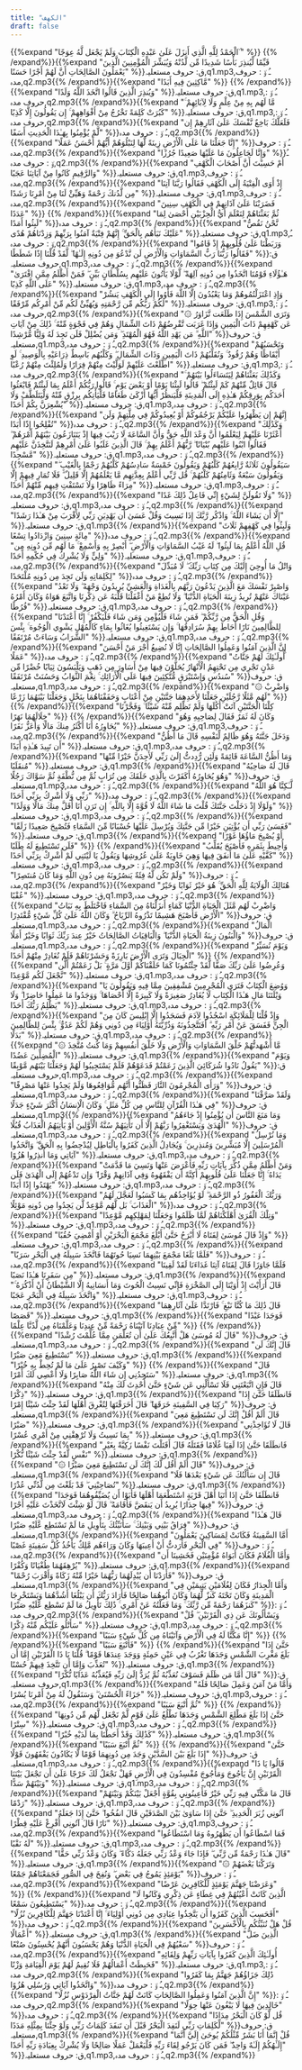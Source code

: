 ```yaml
---
title: "الكهف"
draft: false
---
```

 {{%expand "الْحَمْدُ لِلَّهِ الَّذِي أَنزَلَ عَلَىٰ عَبْدِهِ الْكِتَابَ وَلَمْ يَجْعَل لَّهُ عِوَجًا ۜ" %}} {{% /expand%}}{{%expand "قَيِّمًا لِّيُنذِرَ بَأْسًا شَدِيدًا مِّن لَّدُنْهُ وَيُبَشِّرَ الْمُؤْمِنِينَ الَّذِينَ يَعْمَلُونَ الصَّالِحَاتِ أَنَّ لَهُمْ أَجْرًا حَسَنًا" %}}ق: حروف مستعلیہ,q1.mp3,ـُ و٘ :  حروف مدہ,q2.mp3{{% /expand%}}{{%expand "مَّاكِثِينَ فِيهِ أَبَدًا" %}} {{% /expand%}}{{%expand "وَيُنذِرَ الَّذِينَ قَالُوا اتَّخَذَ اللَّهُ وَلَدًا" %}}ق: حروف مستعلیہ,q1.mp3,ـُ و٘ :  حروف مدہ,q2.mp3{{% /expand%}}{{%expand "مَّا لَهُم بِهِ مِنْ عِلْمٍ وَلَا لِآبَائِهِمْ ۚ كَبُرَتْ كَلِمَةً تَخْرُجُ مِنْ أَفْوَاهِهِمْ ۚ إِن يَقُولُونَ إِلَّا كَذِبًا" %}}ق: حروف مستعلیہ,q1.mp3,ـُ و٘ :  حروف مدہ,q2.mp3{{% /expand%}}{{%expand "فَلَعَلَّكَ بَاخِعٌ نَّفْسَكَ عَلَىٰ آثَارِهِمْ إِن لَّمْ يُؤْمِنُوا بِهَـٰذَا الْحَدِيثِ أَسَفًا" %}}ـُ و٘ :  حروف مدہ,q2.mp3{{% /expand%}}{{%expand "إِنَّا جَعَلْنَا مَا عَلَى الْأَرْضِ زِينَةً لَّهَا لِنَبْلُوَهُمْ أَيُّهُمْ أَحْسَنُ عَمَلًا" %}}ـُ و٘ :  حروف مدہ,q2.mp3{{% /expand%}}{{%expand "وَإِنَّا لَجَاعِلُونَ مَا عَلَيْهَا صَعِيدًا جُرُزًا" %}}ـُ و٘ :  حروف مدہ,q2.mp3{{% /expand%}}{{%expand "أَمْ حَسِبْتَ أَنَّ أَصْحَابَ الْكَهْفِ وَالرَّقِيمِ كَانُوا مِنْ آيَاتِنَا عَجَبًا" %}}ق: حروف مستعلیہ,q1.mp3,ـُ و٘ :  حروف مدہ,q2.mp3{{% /expand%}}{{%expand "إِذْ أَوَى الْفِتْيَةُ إِلَى الْكَهْفِ فَقَالُوا رَبَّنَا آتِنَا مِن لَّدُنكَ رَحْمَةً وَهَيِّئْ لَنَا مِنْ أَمْرِنَا رَشَدًا" %}}ق: حروف مستعلیہ,q1.mp3,ـُ و٘ :  حروف مدہ,q2.mp3{{% /expand%}}{{%expand "فَضَرَبْنَا عَلَىٰ آذَانِهِمْ فِي الْكَهْفِ سِنِينَ عَدَدًا" %}} {{% /expand%}}{{%expand "ثُمَّ بَعَثْنَاهُمْ لِنَعْلَمَ أَيُّ الْحِزْبَيْنِ أَحْصَىٰ لِمَا لَبِثُوا أَمَدًا" %}}ـُ و٘ :  حروف مدہ,q2.mp3{{% /expand%}}{{%expand "نَّحْنُ نَقُصُّ عَلَيْكَ نَبَأَهُم بِالْحَقِّ ۚ إِنَّهُمْ فِتْيَةٌ آمَنُوا بِرَبِّهِمْ وَزِدْنَاهُمْ هُدًى" %}}ق: حروف مستعلیہ,q1.mp3,ـُ و٘ :  حروف مدہ,q2.mp3{{% /expand%}}{{%expand "وَرَبَطْنَا عَلَىٰ قُلُوبِهِمْ إِذْ قَامُوا فَقَالُوا رَبُّنَا رَبُّ السَّمَاوَاتِ وَالْأَرْضِ لَن نَّدْعُوَ مِن دُونِهِ إِلَـٰهًا ۖ لَّقَدْ قُلْنَا إِذًا شَطَطًا" %}}ق: حروف مستعلیہ,q1.mp3,ـُ و٘ :  حروف مدہ,q2.mp3{{% /expand%}}{{%expand "هَـٰؤُلَاءِ قَوْمُنَا اتَّخَذُوا مِن دُونِهِ آلِهَةً ۖ لَّوْلَا يَأْتُونَ عَلَيْهِم بِسُلْطَانٍ بَيِّنٍ ۖ فَمَنْ أَظْلَمُ مِمَّنِ افْتَرَىٰ عَلَى اللَّهِ كَذِبًا" %}}ق: حروف مستعلیہ,q1.mp3,ـُ و٘ :  حروف مدہ,q2.mp3{{% /expand%}}{{%expand "وَإِذِ اعْتَزَلْتُمُوهُمْ وَمَا يَعْبُدُونَ إِلَّا اللَّهَ فَأْوُوا إِلَى الْكَهْفِ يَنشُرْ لَكُمْ رَبُّكُم مِّن رَّحْمَتِهِ وَيُهَيِّئْ لَكُم مِّنْ أَمْرِكُم مِّرْفَقًا" %}}ق: حروف مستعلیہ,q1.mp3,ـُ و٘ :  حروف مدہ,q2.mp3{{% /expand%}}{{%expand "۞ وَتَرَى الشَّمْسَ إِذَا طَلَعَت تَّزَاوَرُ عَن كَهْفِهِمْ ذَاتَ الْيَمِينِ وَإِذَا غَرَبَت تَّقْرِضُهُمْ ذَاتَ الشِّمَالِ وَهُمْ فِي فَجْوَةٍ مِّنْهُ ۚ ذَٰلِكَ مِنْ آيَاتِ اللَّهِ ۗ مَن يَهْدِ اللَّهُ فَهُوَ الْمُهْتَدِ ۖ وَمَن يُضْلِلْ فَلَن تَجِدَ لَهُ وَلِيًّا مُّرْشِدًا" %}}ق: حروف مستعلیہ,q1.mp3,ـُ و٘ :  حروف مدہ,q2.mp3{{% /expand%}}{{%expand "وَتَحْسَبُهُمْ أَيْقَاظًا وَهُمْ رُقُودٌ ۚ وَنُقَلِّبُهُمْ ذَاتَ الْيَمِينِ وَذَاتَ الشِّمَالِ ۖ وَكَلْبُهُم بَاسِطٌ ذِرَاعَيْهِ بِالْوَصِيدِ ۚ لَوِ اطَّلَعْتَ عَلَيْهِمْ لَوَلَّيْتَ مِنْهُمْ فِرَارًا وَلَمُلِئْتَ مِنْهُمْ رُعْبًا" %}}ق: حروف مستعلیہ,q1.mp3,ـُ و٘ :  حروف مدہ,q2.mp3{{% /expand%}}{{%expand "وَكَذَٰلِكَ بَعَثْنَاهُمْ لِيَتَسَاءَلُوا بَيْنَهُمْ ۚ قَالَ قَائِلٌ مِّنْهُمْ كَمْ لَبِثْتُمْ ۖ قَالُوا لَبِثْنَا يَوْمًا أَوْ بَعْضَ يَوْمٍ ۚ قَالُوا رَبُّكُمْ أَعْلَمُ بِمَا لَبِثْتُمْ فَابْعَثُوا أَحَدَكُم بِوَرِقِكُمْ هَـٰذِهِ إِلَى الْمَدِينَةِ فَلْيَنظُرْ أَيُّهَا أَزْكَىٰ طَعَامًا فَلْيَأْتِكُم بِرِزْقٍ مِّنْهُ وَلْيَتَلَطَّفْ وَلَا يُشْعِرَنَّ بِكُمْ أَحَدًا" %}}ق: حروف مستعلیہ,q1.mp3,ـُ و٘ :  حروف مدہ,q2.mp3{{% /expand%}}{{%expand "إِنَّهُمْ إِن يَظْهَرُوا عَلَيْكُمْ يَرْجُمُوكُمْ أَوْ يُعِيدُوكُمْ فِي مِلَّتِهِمْ وَلَن تُفْلِحُوا إِذًا أَبَدًا" %}}ـُ و٘ :  حروف مدہ,q2.mp3{{% /expand%}}{{%expand "وَكَذَٰلِكَ أَعْثَرْنَا عَلَيْهِمْ لِيَعْلَمُوا أَنَّ وَعْدَ اللَّهِ حَقٌّ وَأَنَّ السَّاعَةَ لَا رَيْبَ فِيهَا إِذْ يَتَنَازَعُونَ بَيْنَهُمْ أَمْرَهُمْ ۖ فَقَالُوا ابْنُوا عَلَيْهِم بُنْيَانًا ۖ رَّبُّهُمْ أَعْلَمُ بِهِمْ ۚ قَالَ الَّذِينَ غَلَبُوا عَلَىٰ أَمْرِهِمْ لَنَتَّخِذَنَّ عَلَيْهِم مَّسْجِدًا" %}}ق: حروف مستعلیہ,q1.mp3,ـُ و٘ :  حروف مدہ,q2.mp3{{% /expand%}}{{%expand "سَيَقُولُونَ ثَلَاثَةٌ رَّابِعُهُمْ كَلْبُهُمْ وَيَقُولُونَ خَمْسَةٌ سَادِسُهُمْ كَلْبُهُمْ رَجْمًا بِالْغَيْبِ ۖ وَيَقُولُونَ سَبْعَةٌ وَثَامِنُهُمْ كَلْبُهُمْ ۚ قُل رَّبِّي أَعْلَمُ بِعِدَّتِهِم مَّا يَعْلَمُهُمْ إِلَّا قَلِيلٌ ۗ فَلَا تُمَارِ فِيهِمْ إِلَّا مِرَاءً ظَاهِرًا وَلَا تَسْتَفْتِ فِيهِم مِّنْهُمْ أَحَدًا" %}}ق: حروف مستعلیہ,q1.mp3,ـُ و٘ :  حروف مدہ,q2.mp3{{% /expand%}}{{%expand "وَلَا تَقُولَنَّ لِشَيْءٍ إِنِّي فَاعِلٌ ذَٰلِكَ غَدًا" %}}ق: حروف مستعلیہ,q1.mp3,ـُ و٘ :  حروف مدہ,q2.mp3{{% /expand%}}{{%expand "إِلَّا أَن يَشَاءَ اللَّهُ ۚ وَاذْكُر رَّبَّكَ إِذَا نَسِيتَ وَقُلْ عَسَىٰ أَن يَهْدِيَنِ رَبِّي لِأَقْرَبَ مِنْ هَـٰذَا رَشَدًا" %}}ق: حروف مستعلیہ,q1.mp3{{% /expand%}}{{%expand "وَلَبِثُوا فِي كَهْفِهِمْ ثَلَاثَ مِائَةٍ سِنِينَ وَازْدَادُوا تِسْعًا" %}}ـُ و٘ :  حروف مدہ,q2.mp3{{% /expand%}}{{%expand "قُلِ اللَّهُ أَعْلَمُ بِمَا لَبِثُوا ۖ لَهُ غَيْبُ السَّمَاوَاتِ وَالْأَرْضِ ۖ أَبْصِرْ بِهِ وَأَسْمِعْ ۚ مَا لَهُم مِّن دُونِهِ مِن وَلِيٍّ وَلَا يُشْرِكُ فِي حُكْمِهِ أَحَدًا" %}}ق: حروف مستعلیہ,q1.mp3,ـُ و٘ :  حروف مدہ,q2.mp3{{% /expand%}}{{%expand "وَاتْلُ مَا أُوحِيَ إِلَيْكَ مِن كِتَابِ رَبِّكَ ۖ لَا مُبَدِّلَ لِكَلِمَاتِهِ وَلَن تَجِدَ مِن دُونِهِ مُلْتَحَدًا" %}}ـُ و٘ :  حروف مدہ,q2.mp3{{% /expand%}}{{%expand "وَاصْبِرْ نَفْسَكَ مَعَ الَّذِينَ يَدْعُونَ رَبَّهُم بِالْغَدَاةِ وَالْعَشِيِّ يُرِيدُونَ وَجْهَهُ ۖ وَلَا تَعْدُ عَيْنَاكَ عَنْهُمْ تُرِيدُ زِينَةَ الْحَيَاةِ الدُّنْيَا ۖ وَلَا تُطِعْ مَنْ أَغْفَلْنَا قَلْبَهُ عَن ذِكْرِنَا وَاتَّبَعَ هَوَاهُ وَكَانَ أَمْرُهُ فُرُطًا" %}}ق: حروف مستعلیہ,q1.mp3,ـُ و٘ :  حروف مدہ,q2.mp3{{% /expand%}}{{%expand "وَقُلِ الْحَقُّ مِن رَّبِّكُمْ ۖ فَمَن شَاءَ فَلْيُؤْمِن وَمَن شَاءَ فَلْيَكْفُرْ ۚ إِنَّا أَعْتَدْنَا لِلظَّالِمِينَ نَارًا أَحَاطَ بِهِمْ سُرَادِقُهَا ۚ وَإِن يَسْتَغِيثُوا يُغَاثُوا بِمَاءٍ كَالْمُهْلِ يَشْوِي الْوُجُوهَ ۚ بِئْسَ الشَّرَابُ وَسَاءَتْ مُرْتَفَقًا" %}}ق: حروف مستعلیہ,q1.mp3,ـُ و٘ :  حروف مدہ,q2.mp3{{% /expand%}}{{%expand "إِنَّ الَّذِينَ آمَنُوا وَعَمِلُوا الصَّالِحَاتِ إِنَّا لَا نُضِيعُ أَجْرَ مَنْ أَحْسَنَ عَمَلًا" %}}ـُ و٘ :  حروف مدہ,q2.mp3{{% /expand%}}{{%expand "أُولَـٰئِكَ لَهُمْ جَنَّاتُ عَدْنٍ تَجْرِي مِن تَحْتِهِمُ الْأَنْهَارُ يُحَلَّوْنَ فِيهَا مِنْ أَسَاوِرَ مِن ذَهَبٍ وَيَلْبَسُونَ ثِيَابًا خُضْرًا مِّن سُندُسٍ وَإِسْتَبْرَقٍ مُّتَّكِئِينَ فِيهَا عَلَى الْأَرَائِكِ ۚ نِعْمَ الثَّوَابُ وَحَسُنَتْ مُرْتَفَقًا" %}}ق: حروف مستعلیہ,q1.mp3,ـُ و٘ :  حروف مدہ,q2.mp3{{% /expand%}}{{%expand "۞ وَاضْرِبْ لَهُم مَّثَلًا رَّجُلَيْنِ جَعَلْنَا لِأَحَدِهِمَا جَنَّتَيْنِ مِنْ أَعْنَابٍ وَحَفَفْنَاهُمَا بِنَخْلٍ وَجَعَلْنَا بَيْنَهُمَا زَرْعًا" %}} {{% /expand%}}{{%expand "كِلْتَا الْجَنَّتَيْنِ آتَتْ أُكُلَهَا وَلَمْ تَظْلِم مِّنْهُ شَيْئًا ۚ وَفَجَّرْنَا خِلَالَهُمَا نَهَرًا" %}} {{% /expand%}}{{%expand "وَكَانَ لَهُ ثَمَرٌ فَقَالَ لِصَاحِبِهِ وَهُوَ يُحَاوِرُهُ أَنَا أَكْثَرُ مِنكَ مَالًا وَأَعَزُّ نَفَرًا" %}}ق: حروف مستعلیہ,q1.mp3,ـُ و٘ :  حروف مدہ,q2.mp3{{% /expand%}}{{%expand "وَدَخَلَ جَنَّتَهُ وَهُوَ ظَالِمٌ لِّنَفْسِهِ قَالَ مَا أَظُنُّ أَن تَبِيدَ هَـٰذِهِ أَبَدًا" %}}ق: حروف مستعلیہ,q1.mp3,ـُ و٘ :  حروف مدہ,q2.mp3{{% /expand%}}{{%expand "وَمَا أَظُنُّ السَّاعَةَ قَائِمَةً وَلَئِن رُّدِدتُّ إِلَىٰ رَبِّي لَأَجِدَنَّ خَيْرًا مِّنْهَا مُنقَلَبًا" %}}ق: حروف مستعلیہ,q1.mp3{{% /expand%}}{{%expand "قَالَ لَهُ صَاحِبُهُ وَهُوَ يُحَاوِرُهُ أَكَفَرْتَ بِالَّذِي خَلَقَكَ مِن تُرَابٍ ثُمَّ مِن نُّطْفَةٍ ثُمَّ سَوَّاكَ رَجُلًا" %}}ق: حروف مستعلیہ,q1.mp3,ـُ و٘ :  حروف مدہ,q2.mp3{{% /expand%}}{{%expand "لَّـٰكِنَّا هُوَ اللَّهُ رَبِّي وَلَا أُشْرِكُ بِرَبِّي أَحَدًا" %}}ـُ و٘ :  حروف مدہ,q2.mp3{{% /expand%}}{{%expand "وَلَوْلَا إِذْ دَخَلْتَ جَنَّتَكَ قُلْتَ مَا شَاءَ اللَّهُ لَا قُوَّةَ إِلَّا بِاللَّهِ ۚ إِن تَرَنِ أَنَا أَقَلَّ مِنكَ مَالًا وَوَلَدًا" %}}ق: حروف مستعلیہ,q1.mp3,ـُ و٘ :  حروف مدہ,q2.mp3{{% /expand%}}{{%expand "فَعَسَىٰ رَبِّي أَن يُؤْتِيَنِ خَيْرًا مِّن جَنَّتِكَ وَيُرْسِلَ عَلَيْهَا حُسْبَانًا مِّنَ السَّمَاءِ فَتُصْبِحَ صَعِيدًا زَلَقًا" %}}ق: حروف مستعلیہ,q1.mp3{{% /expand%}}{{%expand "أَوْ يُصْبِحَ مَاؤُهَا غَوْرًا فَلَن تَسْتَطِيعَ لَهُ طَلَبًا" %}} {{% /expand%}}{{%expand "وَأُحِيطَ بِثَمَرِهِ فَأَصْبَحَ يُقَلِّبُ كَفَّيْهِ عَلَىٰ مَا أَنفَقَ فِيهَا وَهِيَ خَاوِيَةٌ عَلَىٰ عُرُوشِهَا وَيَقُولُ يَا لَيْتَنِي لَمْ أُشْرِكْ بِرَبِّي أَحَدًا" %}}ق: حروف مستعلیہ,q1.mp3,ـُ و٘ :  حروف مدہ,q2.mp3{{% /expand%}}{{%expand "وَلَمْ تَكُن لَّهُ فِئَةٌ يَنصُرُونَهُ مِن دُونِ اللَّهِ وَمَا كَانَ مُنتَصِرًا" %}}ـُ و٘ :  حروف مدہ,q2.mp3{{% /expand%}}{{%expand "هُنَالِكَ الْوَلَايَةُ لِلَّهِ الْحَقِّ ۚ هُوَ خَيْرٌ ثَوَابًا وَخَيْرٌ عُقْبًا" %}}ق: حروف مستعلیہ,q1.mp3,ـُ و٘ :  حروف مدہ,q2.mp3{{% /expand%}}{{%expand "وَاضْرِبْ لَهُم مَّثَلَ الْحَيَاةِ الدُّنْيَا كَمَاءٍ أَنزَلْنَاهُ مِنَ السَّمَاءِ فَاخْتَلَطَ بِهِ نَبَاتُ الْأَرْضِ فَأَصْبَحَ هَشِيمًا تَذْرُوهُ الرِّيَاحُ ۗ وَكَانَ اللَّهُ عَلَىٰ كُلِّ شَيْءٍ مُّقْتَدِرًا" %}}ق: حروف مستعلیہ,q1.mp3,ـُ و٘ :  حروف مدہ,q2.mp3{{% /expand%}}{{%expand "الْمَالُ وَالْبَنُونَ زِينَةُ الْحَيَاةِ الدُّنْيَا ۖ وَالْبَاقِيَاتُ الصَّالِحَاتُ خَيْرٌ عِندَ رَبِّكَ ثَوَابًا وَخَيْرٌ أَمَلًا" %}}ق: حروف مستعلیہ,q1.mp3,ـُ و٘ :  حروف مدہ,q2.mp3{{% /expand%}}{{%expand "وَيَوْمَ نُسَيِّرُ الْجِبَالَ وَتَرَى الْأَرْضَ بَارِزَةً وَحَشَرْنَاهُمْ فَلَمْ نُغَادِرْ مِنْهُمْ أَحَدًا" %}} {{% /expand%}}{{%expand "وَعُرِضُوا عَلَىٰ رَبِّكَ صَفًّا لَّقَدْ جِئْتُمُونَا كَمَا خَلَقْنَاكُمْ أَوَّلَ مَرَّةٍ ۚ بَلْ زَعَمْتُمْ أَلَّن نَّجْعَلَ لَكُم مَّوْعِدًا" %}}ق: حروف مستعلیہ,q1.mp3,ـُ و٘ :  حروف مدہ,q2.mp3{{% /expand%}}{{%expand "وَوُضِعَ الْكِتَابُ فَتَرَى الْمُجْرِمِينَ مُشْفِقِينَ مِمَّا فِيهِ وَيَقُولُونَ يَا وَيْلَتَنَا مَالِ هَـٰذَا الْكِتَابِ لَا يُغَادِرُ صَغِيرَةً وَلَا كَبِيرَةً إِلَّا أَحْصَاهَا ۚ وَوَجَدُوا مَا عَمِلُوا حَاضِرًا ۗ وَلَا يَظْلِمُ رَبُّكَ أَحَدًا" %}}ق: حروف مستعلیہ,q1.mp3,ـُ و٘ :  حروف مدہ,q2.mp3{{% /expand%}}{{%expand "وَإِذْ قُلْنَا لِلْمَلَائِكَةِ اسْجُدُوا لِآدَمَ فَسَجَدُوا إِلَّا إِبْلِيسَ كَانَ مِنَ الْجِنِّ فَفَسَقَ عَنْ أَمْرِ رَبِّهِ ۗ أَفَتَتَّخِذُونَهُ وَذُرِّيَّتَهُ أَوْلِيَاءَ مِن دُونِي وَهُمْ لَكُمْ عَدُوٌّ ۚ بِئْسَ لِلظَّالِمِينَ بَدَلًا" %}}ق: حروف مستعلیہ,q1.mp3,ـُ و٘ :  حروف مدہ,q2.mp3{{% /expand%}}{{%expand "۞ مَّا أَشْهَدتُّهُمْ خَلْقَ السَّمَاوَاتِ وَالْأَرْضِ وَلَا خَلْقَ أَنفُسِهِمْ وَمَا كُنتُ مُتَّخِذَ الْمُضِلِّينَ عَضُدًا" %}}ق: حروف مستعلیہ,q1.mp3{{% /expand%}}{{%expand "وَيَوْمَ يَقُولُ نَادُوا شُرَكَائِيَ الَّذِينَ زَعَمْتُمْ فَدَعَوْهُمْ فَلَمْ يَسْتَجِيبُوا لَهُمْ وَجَعَلْنَا بَيْنَهُم مَّوْبِقًا" %}}ق: حروف مستعلیہ,q1.mp3,ـُ و٘ :  حروف مدہ,q2.mp3{{% /expand%}}{{%expand "وَرَأَى الْمُجْرِمُونَ النَّارَ فَظَنُّوا أَنَّهُم مُّوَاقِعُوهَا وَلَمْ يَجِدُوا عَنْهَا مَصْرِفًا" %}}ق: حروف مستعلیہ,q1.mp3,ـُ و٘ :  حروف مدہ,q2.mp3{{% /expand%}}{{%expand "وَلَقَدْ صَرَّفْنَا فِي هَـٰذَا الْقُرْآنِ لِلنَّاسِ مِن كُلِّ مَثَلٍ ۚ وَكَانَ الْإِنسَانُ أَكْثَرَ شَيْءٍ جَدَلًا" %}}ق: حروف مستعلیہ,q1.mp3{{% /expand%}}{{%expand "وَمَا مَنَعَ النَّاسَ أَن يُؤْمِنُوا إِذْ جَاءَهُمُ الْهُدَىٰ وَيَسْتَغْفِرُوا رَبَّهُمْ إِلَّا أَن تَأْتِيَهُمْ سُنَّةُ الْأَوَّلِينَ أَوْ يَأْتِيَهُمُ الْعَذَابُ قُبُلًا" %}}ق: حروف مستعلیہ,q1.mp3,ـُ و٘ :  حروف مدہ,q2.mp3{{% /expand%}}{{%expand "وَمَا نُرْسِلُ الْمُرْسَلِينَ إِلَّا مُبَشِّرِينَ وَمُنذِرِينَ ۚ وَيُجَادِلُ الَّذِينَ كَفَرُوا بِالْبَاطِلِ لِيُدْحِضُوا بِهِ الْحَقَّ ۖ وَاتَّخَذُوا آيَاتِي وَمَا أُنذِرُوا هُزُوًا" %}}ق: حروف مستعلیہ,q1.mp3,ـُ و٘ :  حروف مدہ,q2.mp3{{% /expand%}}{{%expand "وَمَنْ أَظْلَمُ مِمَّن ذُكِّرَ بِآيَاتِ رَبِّهِ فَأَعْرَضَ عَنْهَا وَنَسِيَ مَا قَدَّمَتْ يَدَاهُ ۚ إِنَّا جَعَلْنَا عَلَىٰ قُلُوبِهِمْ أَكِنَّةً أَن يَفْقَهُوهُ وَفِي آذَانِهِمْ وَقْرًا ۖ وَإِن تَدْعُهُمْ إِلَى الْهُدَىٰ فَلَن يَهْتَدُوا إِذًا أَبَدًا" %}}ق: حروف مستعلیہ,q1.mp3,ـُ و٘ :  حروف مدہ,q2.mp3{{% /expand%}}{{%expand "وَرَبُّكَ الْغَفُورُ ذُو الرَّحْمَةِ ۖ لَوْ يُؤَاخِذُهُم بِمَا كَسَبُوا لَعَجَّلَ لَهُمُ الْعَذَابَ ۚ بَل لَّهُم مَّوْعِدٌ لَّن يَجِدُوا مِن دُونِهِ مَوْئِلًا" %}}ـُ و٘ :  حروف مدہ,q2.mp3{{% /expand%}}{{%expand "وَتِلْكَ الْقُرَىٰ أَهْلَكْنَاهُمْ لَمَّا ظَلَمُوا وَجَعَلْنَا لِمَهْلِكِهِم مَّوْعِدًا" %}}ق: حروف مستعلیہ,q1.mp3,ـُ و٘ :  حروف مدہ,q2.mp3{{% /expand%}}{{%expand "وَإِذْ قَالَ مُوسَىٰ لِفَتَاهُ لَا أَبْرَحُ حَتَّىٰ أَبْلُغَ مَجْمَعَ الْبَحْرَيْنِ أَوْ أَمْضِيَ حُقُبًا" %}}ق: حروف مستعلیہ,q1.mp3,ـُ و٘ :  حروف مدہ,q2.mp3{{% /expand%}}{{%expand "فَلَمَّا بَلَغَا مَجْمَعَ بَيْنِهِمَا نَسِيَا حُوتَهُمَا فَاتَّخَذَ سَبِيلَهُ فِي الْبَحْرِ سَرَبًا" %}}ـُ و٘ :  حروف مدہ,q2.mp3{{% /expand%}}{{%expand "فَلَمَّا جَاوَزَا قَالَ لِفَتَاهُ آتِنَا غَدَاءَنَا لَقَدْ لَقِينَا مِن سَفَرِنَا هَـٰذَا نَصَبًا" %}}ق: حروف مستعلیہ,q1.mp3{{% /expand%}}{{%expand "قَالَ أَرَأَيْتَ إِذْ أَوَيْنَا إِلَى الصَّخْرَةِ فَإِنِّي نَسِيتُ الْحُوتَ وَمَا أَنسَانِيهُ إِلَّا الشَّيْطَانُ أَنْ أَذْكُرَهُ ۚ وَاتَّخَذَ سَبِيلَهُ فِي الْبَحْرِ عَجَبًا" %}}ق: حروف مستعلیہ,q1.mp3,ـُ و٘ :  حروف مدہ,q2.mp3{{% /expand%}}{{%expand "قَالَ ذَٰلِكَ مَا كُنَّا نَبْغِ ۚ فَارْتَدَّا عَلَىٰ آثَارِهِمَا قَصَصًا" %}}ق: حروف مستعلیہ,q1.mp3{{% /expand%}}{{%expand "فَوَجَدَا عَبْدًا مِّنْ عِبَادِنَا آتَيْنَاهُ رَحْمَةً مِّنْ عِندِنَا وَعَلَّمْنَاهُ مِن لَّدُنَّا عِلْمًا" %}} {{% /expand%}}{{%expand "قَالَ لَهُ مُوسَىٰ هَلْ أَتَّبِعُكَ عَلَىٰ أَن تُعَلِّمَنِ مِمَّا عُلِّمْتَ رُشْدًا" %}}ق: حروف مستعلیہ,q1.mp3,ـُ و٘ :  حروف مدہ,q2.mp3{{% /expand%}}{{%expand "قَالَ إِنَّكَ لَن تَسْتَطِيعَ مَعِيَ صَبْرًا" %}}ق: حروف مستعلیہ,q1.mp3{{% /expand%}}{{%expand "وَكَيْفَ تَصْبِرُ عَلَىٰ مَا لَمْ تُحِطْ بِهِ خُبْرًا" %}} {{% /expand%}}{{%expand "قَالَ سَتَجِدُنِي إِن شَاءَ اللَّهُ صَابِرًا وَلَا أَعْصِي لَكَ أَمْرًا" %}}ق: حروف مستعلیہ,q1.mp3{{% /expand%}}{{%expand "قَالَ فَإِنِ اتَّبَعْتَنِي فَلَا تَسْأَلْنِي عَن شَيْءٍ حَتَّىٰ أُحْدِثَ لَكَ مِنْهُ ذِكْرًا" %}}ق: حروف مستعلیہ,q1.mp3{{% /expand%}}{{%expand "فَانطَلَقَا حَتَّىٰ إِذَا رَكِبَا فِي السَّفِينَةِ خَرَقَهَا ۖ قَالَ أَخَرَقْتَهَا لِتُغْرِقَ أَهْلَهَا لَقَدْ جِئْتَ شَيْئًا إِمْرًا" %}}ق: حروف مستعلیہ,q1.mp3{{% /expand%}}{{%expand "قَالَ أَلَمْ أَقُلْ إِنَّكَ لَن تَسْتَطِيعَ مَعِيَ صَبْرًا" %}}ق: حروف مستعلیہ,q1.mp3{{% /expand%}}{{%expand "قَالَ لَا تُؤَاخِذْنِي بِمَا نَسِيتُ وَلَا تُرْهِقْنِي مِنْ أَمْرِي عُسْرًا" %}}ق: حروف مستعلیہ,q1.mp3{{% /expand%}}{{%expand "فَانطَلَقَا حَتَّىٰ إِذَا لَقِيَا غُلَامًا فَقَتَلَهُ قَالَ أَقَتَلْتَ نَفْسًا زَكِيَّةً بِغَيْرِ نَفْسٍ لَّقَدْ جِئْتَ شَيْئًا نُّكْرًا" %}}ق: حروف مستعلیہ,q1.mp3{{% /expand%}}{{%expand "۞ قَالَ أَلَمْ أَقُل لَّكَ إِنَّكَ لَن تَسْتَطِيعَ مَعِيَ صَبْرًا" %}}ق: حروف مستعلیہ,q1.mp3{{% /expand%}}{{%expand "قَالَ إِن سَأَلْتُكَ عَن شَيْءٍ بَعْدَهَا فَلَا تُصَاحِبْنِي ۖ قَدْ بَلَغْتَ مِن لَّدُنِّي عُذْرًا" %}}ق: حروف مستعلیہ,q1.mp3{{% /expand%}}{{%expand "فَانطَلَقَا حَتَّىٰ إِذَا أَتَيَا أَهْلَ قَرْيَةٍ اسْتَطْعَمَا أَهْلَهَا فَأَبَوْا أَن يُضَيِّفُوهُمَا فَوَجَدَا فِيهَا جِدَارًا يُرِيدُ أَن يَنقَضَّ فَأَقَامَهُ ۖ قَالَ لَوْ شِئْتَ لَاتَّخَذْتَ عَلَيْهِ أَجْرًا" %}}ق: حروف مستعلیہ,q1.mp3,ـُ و٘ :  حروف مدہ,q2.mp3{{% /expand%}}{{%expand "قَالَ هَـٰذَا فِرَاقُ بَيْنِي وَبَيْنِكَ ۚ سَأُنَبِّئُكَ بِتَأْوِيلِ مَا لَمْ تَسْتَطِع عَّلَيْهِ صَبْرًا" %}}ق: حروف مستعلیہ,q1.mp3{{% /expand%}}{{%expand "أَمَّا السَّفِينَةُ فَكَانَتْ لِمَسَاكِينَ يَعْمَلُونَ فِي الْبَحْرِ فَأَرَدتُّ أَنْ أَعِيبَهَا وَكَانَ وَرَاءَهُم مَّلِكٌ يَأْخُذُ كُلَّ سَفِينَةٍ غَصْبًا" %}}ـُ و٘ :  حروف مدہ,q2.mp3{{% /expand%}}{{%expand "وَأَمَّا الْغُلَامُ فَكَانَ أَبَوَاهُ مُؤْمِنَيْنِ فَخَشِينَا أَن يُرْهِقَهُمَا طُغْيَانًا وَكُفْرًا" %}}ق: حروف مستعلیہ,q1.mp3{{% /expand%}}{{%expand "فَأَرَدْنَا أَن يُبْدِلَهُمَا رَبُّهُمَا خَيْرًا مِّنْهُ زَكَاةً وَأَقْرَبَ رُحْمًا" %}}ق: حروف مستعلیہ,q1.mp3{{% /expand%}}{{%expand "وَأَمَّا الْجِدَارُ فَكَانَ لِغُلَامَيْنِ يَتِيمَيْنِ فِي الْمَدِينَةِ وَكَانَ تَحْتَهُ كَنزٌ لَّهُمَا وَكَانَ أَبُوهُمَا صَالِحًا فَأَرَادَ رَبُّكَ أَن يَبْلُغَا أَشُدَّهُمَا وَيَسْتَخْرِجَا كَنزَهُمَا رَحْمَةً مِّن رَّبِّكَ ۚ وَمَا فَعَلْتُهُ عَنْ أَمْرِي ۚ ذَٰلِكَ تَأْوِيلُ مَا لَمْ تَسْطِع عَّلَيْهِ صَبْرًا" %}}ـُ و٘ :  حروف مدہ,q2.mp3{{% /expand%}}{{%expand "وَيَسْأَلُونَكَ عَن ذِي الْقَرْنَيْنِ ۖ قُلْ سَأَتْلُو عَلَيْكُم مِّنْهُ ذِكْرًا" %}}ق: حروف مستعلیہ,q1.mp3,ـُ و٘ :  حروف مدہ,q2.mp3{{% /expand%}}{{%expand "إِنَّا مَكَّنَّا لَهُ فِي الْأَرْضِ وَآتَيْنَاهُ مِن كُلِّ شَيْءٍ سَبَبًا" %}} {{% /expand%}}{{%expand "فَأَتْبَعَ سَبَبًا" %}} {{% /expand%}}{{%expand "حَتَّىٰ إِذَا بَلَغَ مَغْرِبَ الشَّمْسِ وَجَدَهَا تَغْرُبُ فِي عَيْنٍ حَمِئَةٍ وَوَجَدَ عِندَهَا قَوْمًا ۗ قُلْنَا يَا ذَا الْقَرْنَيْنِ إِمَّا أَن تُعَذِّبَ وَإِمَّا أَن تَتَّخِذَ فِيهِمْ حُسْنًا" %}}ق: حروف مستعلیہ,q1.mp3{{% /expand%}}{{%expand "قَالَ أَمَّا مَن ظَلَمَ فَسَوْفَ نُعَذِّبُهُ ثُمَّ يُرَدُّ إِلَىٰ رَبِّهِ فَيُعَذِّبُهُ عَذَابًا نُّكْرًا" %}}ق: حروف مستعلیہ,q1.mp3{{% /expand%}}{{%expand "وَأَمَّا مَنْ آمَنَ وَعَمِلَ صَالِحًا فَلَهُ جَزَاءً الْحُسْنَىٰ ۖ وَسَنَقُولُ لَهُ مِنْ أَمْرِنَا يُسْرًا" %}}ق: حروف مستعلیہ,q1.mp3,ـُ و٘ :  حروف مدہ,q2.mp3{{% /expand%}}{{%expand "ثُمَّ أَتْبَعَ سَبَبًا" %}} {{% /expand%}}{{%expand "حَتَّىٰ إِذَا بَلَغَ مَطْلِعَ الشَّمْسِ وَجَدَهَا تَطْلُعُ عَلَىٰ قَوْمٍ لَّمْ نَجْعَل لَّهُم مِّن دُونِهَا سِتْرًا" %}}ق: حروف مستعلیہ,q1.mp3,ـُ و٘ :  حروف مدہ,q2.mp3{{% /expand%}}{{%expand "كَذَٰلِكَ وَقَدْ أَحَطْنَا بِمَا لَدَيْهِ خُبْرًا" %}}ق: حروف مستعلیہ,q1.mp3{{% /expand%}}{{%expand "ثُمَّ أَتْبَعَ سَبَبًا" %}} {{% /expand%}}{{%expand "حَتَّىٰ إِذَا بَلَغَ بَيْنَ السَّدَّيْنِ وَجَدَ مِن دُونِهِمَا قَوْمًا لَّا يَكَادُونَ يَفْقَهُونَ قَوْلًا" %}}ق: حروف مستعلیہ,q1.mp3,ـُ و٘ :  حروف مدہ,q2.mp3{{% /expand%}}{{%expand "قَالُوا يَا ذَا الْقَرْنَيْنِ إِنَّ يَأْجُوجَ وَمَأْجُوجَ مُفْسِدُونَ فِي الْأَرْضِ فَهَلْ نَجْعَلُ لَكَ خَرْجًا عَلَىٰ أَن تَجْعَلَ بَيْنَنَا وَبَيْنَهُمْ سَدًّا" %}}ق: حروف مستعلیہ,q1.mp3,ـُ و٘ :  حروف مدہ,q2.mp3{{% /expand%}}{{%expand "قَالَ مَا مَكَّنِّي فِيهِ رَبِّي خَيْرٌ فَأَعِينُونِي بِقُوَّةٍ أَجْعَلْ بَيْنَكُمْ وَبَيْنَهُمْ رَدْمًا" %}}ق: حروف مستعلیہ,q1.mp3,ـُ و٘ :  حروف مدہ,q2.mp3{{% /expand%}}{{%expand "آتُونِي زُبَرَ الْحَدِيدِ ۖ حَتَّىٰ إِذَا سَاوَىٰ بَيْنَ الصَّدَفَيْنِ قَالَ انفُخُوا ۖ حَتَّىٰ إِذَا جَعَلَهُ نَارًا قَالَ آتُونِي أُفْرِغْ عَلَيْهِ قِطْرًا" %}}ق: حروف مستعلیہ,q1.mp3,ـُ و٘ :  حروف مدہ,q2.mp3{{% /expand%}}{{%expand "فَمَا اسْطَاعُوا أَن يَظْهَرُوهُ وَمَا اسْتَطَاعُوا لَهُ نَقْبًا" %}}ق: حروف مستعلیہ,q1.mp3,ـُ و٘ :  حروف مدہ,q2.mp3{{% /expand%}}{{%expand "قَالَ هَـٰذَا رَحْمَةٌ مِّن رَّبِّي ۖ فَإِذَا جَاءَ وَعْدُ رَبِّي جَعَلَهُ دَكَّاءَ ۖ وَكَانَ وَعْدُ رَبِّي حَقًّا" %}}ق: حروف مستعلیہ,q1.mp3{{% /expand%}}{{%expand "۞ وَتَرَكْنَا بَعْضَهُمْ يَوْمَئِذٍ يَمُوجُ فِي بَعْضٍ ۖ وَنُفِخَ فِي الصُّورِ فَجَمَعْنَاهُمْ جَمْعًا" %}}ـُ و٘ :  حروف مدہ,q2.mp3{{% /expand%}}{{%expand "وَعَرَضْنَا جَهَنَّمَ يَوْمَئِذٍ لِّلْكَافِرِينَ عَرْضًا" %}} {{% /expand%}}{{%expand "الَّذِينَ كَانَتْ أَعْيُنُهُمْ فِي غِطَاءٍ عَن ذِكْرِي وَكَانُوا لَا يَسْتَطِيعُونَ سَمْعًا" %}}ـُ و٘ :  حروف مدہ,q2.mp3{{% /expand%}}{{%expand "أَفَحَسِبَ الَّذِينَ كَفَرُوا أَن يَتَّخِذُوا عِبَادِي مِن دُونِي أَوْلِيَاءَ ۚ إِنَّا أَعْتَدْنَا جَهَنَّمَ لِلْكَافِرِينَ نُزُلًا" %}}ـُ و٘ :  حروف مدہ,q2.mp3{{% /expand%}}{{%expand "قُلْ هَلْ نُنَبِّئُكُم بِالْأَخْسَرِينَ أَعْمَالًا" %}}ق: حروف مستعلیہ,q1.mp3{{% /expand%}}{{%expand "الَّذِينَ ضَلَّ سَعْيُهُمْ فِي الْحَيَاةِ الدُّنْيَا وَهُمْ يَحْسَبُونَ أَنَّهُمْ يُحْسِنُونَ صُنْعًا" %}}ـُ و٘ :  حروف مدہ,q2.mp3{{% /expand%}}{{%expand "أُولَـٰئِكَ الَّذِينَ كَفَرُوا بِآيَاتِ رَبِّهِمْ وَلِقَائِهِ فَحَبِطَتْ أَعْمَالُهُمْ فَلَا نُقِيمُ لَهُمْ يَوْمَ الْقِيَامَةِ وَزْنًا" %}}ق: حروف مستعلیہ,q1.mp3,ـُ و٘ :  حروف مدہ,q2.mp3{{% /expand%}}{{%expand "ذَٰلِكَ جَزَاؤُهُمْ جَهَنَّمُ بِمَا كَفَرُوا وَاتَّخَذُوا آيَاتِي وَرُسُلِي هُزُوًا" %}}ـُ و٘ :  حروف مدہ,q2.mp3{{% /expand%}}{{%expand "إِنَّ الَّذِينَ آمَنُوا وَعَمِلُوا الصَّالِحَاتِ كَانَتْ لَهُمْ جَنَّاتُ الْفِرْدَوْسِ نُزُلًا" %}}ـُ و٘ :  حروف مدہ,q2.mp3{{% /expand%}}{{%expand "خَالِدِينَ فِيهَا لَا يَبْغُونَ عَنْهَا حِوَلًا" %}}ـُ و٘ :  حروف مدہ,q2.mp3{{% /expand%}}{{%expand "قُل لَّوْ كَانَ الْبَحْرُ مِدَادًا لِّكَلِمَاتِ رَبِّي لَنَفِدَ الْبَحْرُ قَبْلَ أَن تَنفَدَ كَلِمَاتُ رَبِّي وَلَوْ جِئْنَا بِمِثْلِهِ مَدَدًا" %}}ق: حروف مستعلیہ,q1.mp3{{% /expand%}}{{%expand "قُلْ إِنَّمَا أَنَا بَشَرٌ مِّثْلُكُمْ يُوحَىٰ إِلَيَّ أَنَّمَا إِلَـٰهُكُمْ إِلَـٰهٌ وَاحِدٌ ۖ فَمَن كَانَ يَرْجُو لِقَاءَ رَبِّهِ فَلْيَعْمَلْ عَمَلًا صَالِحًا وَلَا يُشْرِكْ بِعِبَادَةِ رَبِّهِ أَحَدًا" %}}ق: حروف مستعلیہ,q1.mp3,ـُ و٘ :  حروف مدہ,q2.mp3{{% /expand%}}
